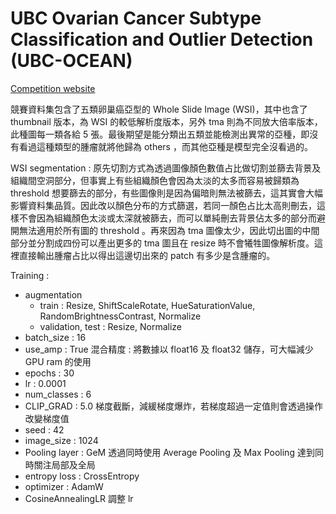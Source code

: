# UBC Ovarian Cancer Subtype Classification and Outlier Detection (UBC-OCEAN)

[Competition website](https://www.kaggle.com/competitions/UBC-OCEAN)

競賽資料集包含了五類卵巢癌亞型的 Whole Slide Image (WSI)，其中也含了 thumbnail 版本，為 WSI 的較低解析度版本，另外 tma 則為不同放大倍率版本，此種圖每一類各給 5 張。最後期望是能分類出五類並能檢測出異常的亞種，即沒有看過這種類型的腫瘤就將他歸為 others ，而其他亞種是模型完全沒看過的。

WSI segmentation :
原先切割方式為透過圖像顏色數值占比做切割並篩去背景及組織間空洞部分，但事實上有些組織顏色會因為太淡的太多而容易被歸類為 threshold 想要篩去的部分，有些圖像則是因為偏暗則無法被篩去，這其實會大幅影響資料集品質。因此改以顏色分布的方式篩選，若同一顏色占比太高則刪去，這樣不會因為組織顏色太淡或太深就被篩去，而可以單純刪去背景佔太多的部分而避開無法適用於所有圖的 threshold 。再來因為 tma 圖像太少，因此切出圖的中間部分並分割成四份可以產出更多的 tma 圖且在 resize 時不會犧牲圖像解析度。這裡直接輸出腫瘤占比以得出這邊切出來的 patch 有多少是含腫瘤的。


Training :
- augmentation
  - train : Resize, ShiftScaleRotate, HueSaturationValue, RandomBrightnessContrast, Normalize
  - validation, test : Resize, Normalize
- batch_size : 16
- use_amp : True 混合精度 : 將數據以 float16 及 float32 儲存，可大幅減少 GPU ram 的使用
- epochs : 30 
- lr : 0.0001
- num_classes : 6
- CLIP_GRAD : 5.0 梯度截斷，減緩梯度爆炸，若梯度超過一定值則會透過操作改變梯度值
- seed : 42
- image_size : 1024
- Pooling layer : GeM 透過同時使用 Average Pooling 及 Max Pooling 達到同時關注局部及全局
- entropy loss : CrossEntropy
- optimizer : AdamW
- CosineAnnealingLR 調整 lr

